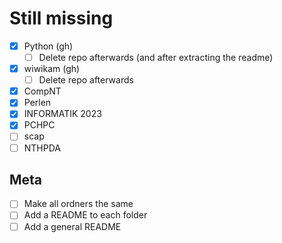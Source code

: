 # Still missing
- [x] Python (gh)
  - [ ] Delete repo afterwards (and after extracting the readme)
- [x] wiwikam (gh)
  - [ ] Delete repo afterwards
- [x] CompNT
- [x] Perlen
- [x] INFORMATIK 2023
- [x] PCHPC
- [ ] scap
- [ ] NTHPDA

## Meta
- [ ] Make all ordners the same
- [ ] Add a README to each folder
- [ ] Add a general README
